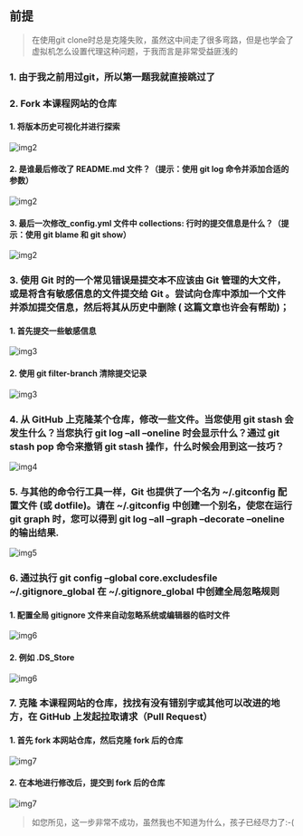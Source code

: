 ## 前提
>
> 在使用git clone时总是克隆失败，虽然这中间走了很多弯路，但是也学会了虚拟机怎么设置代理这种问题，于我而言是非常受益匪浅的

### 1. 由于我之前用过git，所以第一题我就直接跳过了

### 2. Fork 本课程网站的仓库
#### 1. 将版本历史可视化并进行探索

![img2](./img/img2.(1).(2).png)

#### 2. 是谁最后修改了 README.md 文件？（提示：使用 git log 命令并添加合适的参数）

![img2](./img/img2.(2).png)

#### 3. 最后一次修改_config.yml 文件中 collections: 行时的提交信息是什么？（提示：使用 git blame 和 git show）

![img2](./img/img2.(3).png)

### 3. 使用 Git 时的一个常见错误是提交本不应该由 Git 管理的大文件，或是将含有敏感信息的文件提交给 Git 。尝试向仓库中添加一个文件并添加提交信息，然后将其从历史中删除 ( 这篇文章也许会有帮助)；

#### 1. 首先提交一些敏感信息

![img3](./img/img3.(1).png)

#### 2. 使用 git filter-branch 清除提交记录

![img3](./img/img4(2).png)

### 4. 从 GitHub 上克隆某个仓库，修改一些文件。当您使用 git stash 会发生什么？当您执行 git log –all –oneline 时会显示什么？通过 git stash pop 命令来撤销 git stash 操作，什么时候会用到这一技巧？

![img4](./img/img4(1).png)

### 5. 与其他的命令行工具一样，Git 也提供了一个名为 ~/.gitconfig 配置文件 (或 dotfile)。请在 ~/.gitconfig 中创建一个别名，使您在运行 git graph 时，您可以得到 git log –all –graph –decorate –oneline 的输出结果.

![img5](./img/img5.png)

### 6. 通过执行 git config –global core.excludesfile ~/.gitignore_global 在 ~/.gitignore_global 中创建全局忽略规则

#### 1. 配置全局 gitignore 文件来自动忽略系统或编辑器的临时文件

![img6](./img/img6(1).png)

#### 2. 例如 .DS_Store

![img6](./img/img6(2).png)

### 7. 克隆 本课程网站的仓库，找找有没有错别字或其他可以改进的地方，在 GitHub 上发起拉取请求（Pull Request）

#### 1. 首先 fork 本网站仓库，然后克隆 fork 后的仓库

![img7](./img/img7(1).png)

#### 2. 在本地进行修改后，提交到 fork 后的仓库

![img7](./img/img7(2).png)

> 如您所见，这一步非常不成功，虽然我也不知道为什么，孩子已经尽力了:-(